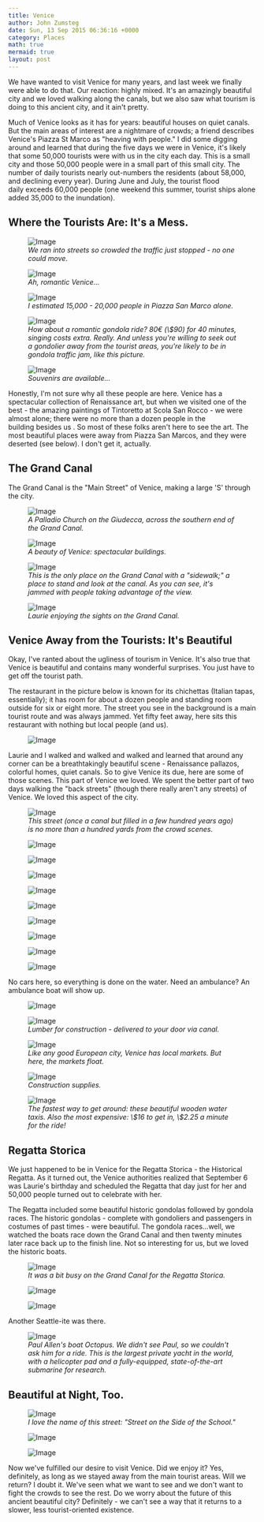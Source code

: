 ```yaml
---
title: Venice
author: John Zumsteg
date: Sun, 13 Sep 2015 06:36:16 +0000
category: Places
math: true
mermaid: true
layout: post
---
```

We have wanted to visit Venice for many years, and last week we finally were able to do that. Our reaction: highly mixed. It's an amazingly beautiful city and we loved walking along the canals, but we also saw what tourism is doing to this ancient city, and it ain't pretty.

Much of Venice looks as it has for years: beautiful houses on quiet canals. But the main areas of interest are a nightmare of crowds; a friend describes Venice's Piazza St Marco as "heaving with people." I did some digging around and learned that during the five days we were in Venice, it's likely that some 50,000 tourists were with us in the city each day. This is a small city and those 50,000 people were in a small part of this small city. The number of daily tourists nearly out-numbers the residents (about 58,000, and declining every year). During June and July, the tourist flood daily exceeds 60,000 people (one weekend this summer, tourist ships alone added 35,000 to the inundation).
<h2>Where the Tourists Are: It's a Mess.</h2>
<figure class = "portrait">
	<img src="{{"/assets/images/2015/09/Venice-crowds-1.jpg" | prepend: site.baseurl | prepend: site.url }}" alt="Image" />
	<figcaption><em>We ran into streets so crowded the traffic just stopped - no one could move.</em></figcaption>
</figure>



<figure class = "landscape">
	<img src="{{"/assets/images/2015/09/Venice-crowds-2.jpg" | prepend: site.baseurl | prepend: site.url }}" alt="Image" />
	<figcaption><em>Ah, romantic Venice...</em></figcaption>
</figure>



<figure class = "landscape">
	<img src="{{"/assets/images/2015/09/Venice-crowds-3.jpg" | prepend: site.baseurl | prepend: site.url }}" alt="Image" />
	<figcaption><em>I estimated 15,000 - 20,000 people in Piazza San Marco alone.</em></figcaption>
</figure>



<figure class = "portrait">
	<img src="{{"/assets/images/2015/09/Venice-crowds-4.jpg" | prepend: site.baseurl | prepend: site.url }}" alt="Image" />
	<figcaption><em>How about a romantic gondola ride? 80€ (\$90) for 40 minutes, singing costs extra. Really. And unless you're willing to seek out a gondolier away from the tourist areas, you're likely to be in gondola traffic jam, like this picture.</em></figcaption>
</figure>



<figure class = "landscape">
	<img src="{{"/assets/images/2015/09/DSC09113.jpg" | prepend: site.baseurl | prepend: site.url }}" alt="Image" />
	<figcaption><em>Souvenirs are available...</em></figcaption>
</figure>



Honestly, I'm not sure why all these people are here. Venice has a spectacular collection of Renaissance art, but when we visited one of the best - the amazing paintings of Tintoretto at Scola San Rocco - we were almost alone; there were no more than a dozen people in the building besides us . So most of these folks aren't here to see the art. The most beautiful places were away from Piazza San Marcos, and they were deserted (see below). I don't get it, actually.
<h2>The Grand Canal</h2>
The Grand Canal is the "Main Street" of Venice, making a large 'S' through the city.

<figure class = "landscape">
	<img src="{{"/assets/images/2015/09/DSC08913.jpg" | prepend: site.baseurl | prepend: site.url }}" alt="Image" />
	<figcaption><em>A Palladio Church on the Giudecca, across the southern end of the Grand Canal.</em></figcaption>
</figure>



<figure class = "landscape">
	<img src="{{"/assets/images/2015/09/DSC08926.jpg" | prepend: site.baseurl | prepend: site.url }}" alt="Image" />
	<figcaption><em>A beauty of Venice: spectacular buildings.</em></figcaption>
</figure>



<figure class = "landscape">
	<img src="{{"/assets/images/2015/09/DSC08879.jpg" | prepend: site.baseurl | prepend: site.url }}" alt="Image" />
	<figcaption><em>This is the only place on the Grand Canal with a "sidewalk;" a place to stand and look at the canal. As you can see, it's jammed with people taking advantage of the view.</em></figcaption>
</figure>



<figure class = "portrait">
	<img src="{{"/assets/images/2015/09/DSC08872.jpg" | prepend: site.baseurl | prepend: site.url }}" alt="Image" />
	<figcaption><em>Laurie enjoying the sights on the Grand Canal.</em></figcaption>
</figure>


<h2>Venice Away from the Tourists: It's Beautiful</h2>
Okay, I've ranted about the ugliness of tourism in Venice. It's also true that Venice is beautiful and contains many wonderful surprises. You just have to get off the tourist path.

The restaurant in the picture below is known for its chichettas (Italian tapas, essentially); it has room for about a dozen people and standing room outside for six or eight more. The street you see in the background is a main tourist route and was always jammed. Yet fifty feet away, here sits this restaurant with nothing but local people (and us).

<figure class = "portrait">
	<img src="{{"/assets/images/2015/09/DSC09115.jpg" | prepend: site.baseurl | prepend: site.url }}" alt="Image" />
	<figcaption></figcaption>
</figure>



Laurie and I walked and walked and walked and learned that around any corner can be a breathtakingly beautiful scene - Renaissance pallazos, colorful homes, quiet canals. So to give Venice its due, here are some of those scenes. This part of Venice we loved.
We spent the better part of two days walking the "back streets" (though there really aren't any streets) of Venice. We loved this aspect of the city.

<figure class = "landscape">
	<img src="{{"/assets/images/2015/09/DSC08984.jpg" | prepend: site.baseurl | prepend: site.url }}" alt="Image" />
	<figcaption><em>This street (once a canal but filled in a few hundred years ago) is no more than a hundred yards from the crowd scenes.</em></figcaption>
</figure>



<figure class = "portrait">
	<img src="{{"/assets/images/2015/09/DSC09111.jpg" | prepend: site.baseurl | prepend: site.url }}" alt="Image" />
	<figcaption></figcaption>
</figure>

 <figure class = "portrait">
	<img src="{{"/assets/images/2015/09/DSC09022.jpg" | prepend: site.baseurl | prepend: site.url }}" alt="Image" />
	<figcaption></figcaption>
</figure>

 <figure class = "portrait">
	<img src="{{"/assets/images/2015/09/DSC09003.jpg" | prepend: site.baseurl | prepend: site.url }}" alt="Image" />
	<figcaption></figcaption>
</figure>

 <figure class = "portrait">
	<img src="{{"/assets/images/2015/09/DSC08999.jpg" | prepend: site.baseurl | prepend: site.url }}" alt="Image" />
	<figcaption></figcaption>
</figure>

 <figure class = "landscape">
	<img src="{{"/assets/images/2015/09/DSC08972.jpg" | prepend: site.baseurl | prepend: site.url }}" alt="Image" />
	<figcaption></figcaption>
</figure>

 <figure class = "portrait">
	<img src="{{"/assets/images/2015/09/DSC08900.jpg" | prepend: site.baseurl | prepend: site.url }}" alt="Image" />
	<figcaption></figcaption>
</figure>

 <figure class = "portrait">
	<img src="{{"/assets/images/2015/09/DSC08862.jpg" | prepend: site.baseurl | prepend: site.url }}" alt="Image" />
	<figcaption></figcaption>
</figure>

 <figure class = "portrait">
	<img src="{{"/assets/images/2015/09/DSC08851.jpg" | prepend: site.baseurl | prepend: site.url }}" alt="Image" />
	<figcaption></figcaption>
</figure>

 <figure class = "landscape">
	<img src="{{"/assets/images/2015/09/DSC08850.jpg" | prepend: site.baseurl | prepend: site.url }}" alt="Image" />
	<figcaption></figcaption>
</figure>



No cars here, so everything is done on the water. Need an ambulance? An ambulance boat will show up.

<figure class = "landscape">
	<img src="{{"/assets/images/2015/09/DSC09018.jpg" | prepend: site.baseurl | prepend: site.url }}" alt="Image" />
	<figcaption></figcaption>
</figure>



<figure class = "landscape">
	<img src="{{"/assets/images/2015/09/DSC09107.jpg" | prepend: site.baseurl | prepend: site.url }}" alt="Image" />
	<figcaption><em>Lumber for construction - delivered to your door via canal.</em></figcaption>
</figure>



<figure class = "landscape">
	<img src="{{"/assets/images/2015/09/DSC08969.jpg" | prepend: site.baseurl | prepend: site.url }}" alt="Image" />
	<figcaption><em>Like any good European city, Venice has local markets. But here, the markets float.</em></figcaption>
</figure>



<figure class = "landscape">
	<img src="{{"/assets/images/2015/09/DSC08970.jpg" | prepend: site.baseurl | prepend: site.url }}" alt="Image" />
	<figcaption><em>Construction supplies.</em></figcaption>
</figure>



<figure class = "landscape">
	<img src="{{"/assets/images/2015/09/DSC08875.jpg" | prepend: site.baseurl | prepend: site.url }}" alt="Image" />
	<figcaption><em>The fastest way to get around: these beautiful wooden water taxis. Also the most expensive: \$16 to get in, \$2.25 a minute for the ride!</em></figcaption>
</figure>


<h2>Regatta Storica</h2>
We just happened to be in Venice for the Regatta Storica - the Historical Regatta. As it turned out, the Venice authorities realized that September 6 was Laurie's birthday and scheduled the Regatta that day just for her and 50,000 people turned out to celebrate with her.

The Regatta included some beautiful historic gondolas followed by gondola races. The historic gondolas - complete with gondoliers and passengers in costumes of past times - were beautiful. The gondola races...well, we watched the boats race down the Grand Canal and then twenty minutes later race back up to the finish line. Not so interesting for us, but we loved the historic boats.

<figure class = "landscape">
	<img src="{{"/assets/images/2015/09/DSC08894.jpg" | prepend: site.baseurl | prepend: site.url }}" alt="Image" />
	<figcaption><em>It was a bit busy on the Grand Canal for the Regatta Storica.</em></figcaption>
</figure>



<figure class = "landscape">
	<img src="{{"/assets/images/2015/09/DSC08910.jpg" | prepend: site.baseurl | prepend: site.url }}" alt="Image" />
	<figcaption></figcaption>
</figure>

 <figure class = "landscape">
	<img src="{{"/assets/images/2015/09/DSC08892.jpg" | prepend: site.baseurl | prepend: site.url }}" alt="Image" />
	<figcaption></figcaption>
</figure>



Another Seattle-ite was there.

<figure class = "landscape">
	<img src="{{"/assets/images/2015/09/DSC08993.jpg" | prepend: site.baseurl | prepend: site.url }}" alt="Image" />
	<figcaption><em>Paul Allen's boat Octopus. We didn't see Paul, so we couldn't ask him for a ride. This is the largest private yacht in the world, with a helicopter pad and a fully-equipped, state-of-the-art submarine for research.</em></figcaption>
</figure>


<h2>Beautiful at Night, Too.</h2>
<figure class = "landscape">
	<img src="{{"/assets/images/2015/09/DSC09046.jpg" | prepend: site.baseurl | prepend: site.url }}" alt="Image" />
	<figcaption><em>I love the name of this street: "Street on the Side of the School."</em></figcaption>
</figure>



<figure class = "landscape">
	<img src="{{"/assets/images/2015/09/DSC09043.jpg" | prepend: site.baseurl | prepend: site.url }}" alt="Image" />
	<figcaption></figcaption>
</figure>

 <figure class = "landscape">
	<img src="{{"/assets/images/2015/09/DSC09067.jpg" | prepend: site.baseurl | prepend: site.url }}" alt="Image" />
	<figcaption></figcaption>
</figure>



Now we've fulfilled our desire to visit Venice. Did we enjoy it? Yes, definitely, as long as we stayed away from the main tourist areas. Will we return? I doubt it. We've seen what we want to see and we don't want to fight the crowds to see the rest. Do we worry about the future of this ancient beautiful city? Definitely - we can't see a way that it returns to a slower, less tourist-oriented existence.

&nbsp;

&nbsp;

&nbsp;
